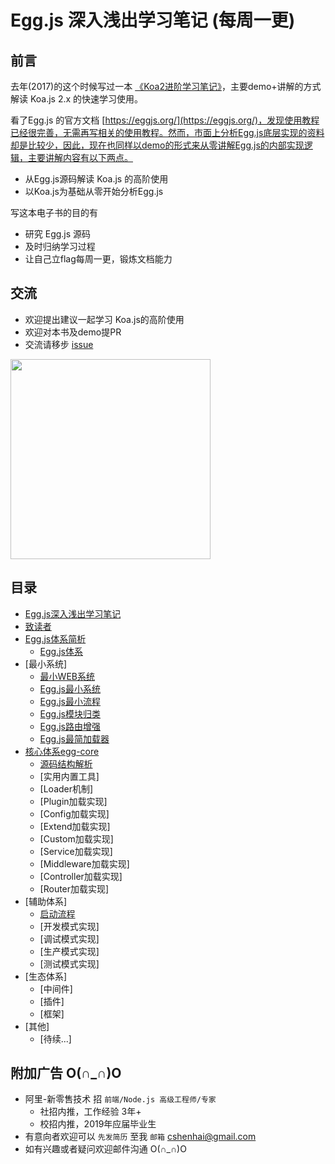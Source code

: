 # Egg.js 深入浅出学习笔记 (每周一更) 

## 前言

去年(2017)的这个时候写过一本 [《Koa2进阶学习笔记》](https://github.com/chenshenhai/koa2-note)，主要demo+讲解的方式解读 Koa.js 2.x 的快速学习使用。

看了Egg.js 的官方文档 [https://eggjs.org/](https://eggjs.org/)，发现使用教程已经很完善，无需再写相关的使用教程。然而，市面上分析Egg.js底层实现的资料却是比较少，因此，现在也同样以demo的形式来从零讲解Egg.js的内部实现逻辑，主要讲解内容有以下两点。

- 从Egg.js源码解读 Koa.js 的高阶使用
- 以Koa.js为基础从零开始分析Egg.js

写这本电子书的目的有
- 研究 Egg.js 源码
- 及时归纳学习过程
- 让自己立flag每周一更，锻炼文档能力

## 交流
- 欢迎提出建议一起学习 Koa.js的高阶使用
- 欢迎对本书及demo提PR
- 交流请移步 [issue](https://github.com/chenshenhai/eggjs-note/issues)


<img src="https://user-images.githubusercontent.com/8216630/36643554-09c850b0-1a88-11e8-9c75-495886f9bfcd.png" width="320" />


##  目录

* [Egg.js深入浅出学习笔记](README.md)
* [致读者](note/reader/for-reader.md) 
* [Egg.js体系简析](note/sys/readme.md)
  * [Egg.js体系](note/sys/info.md) 
* [最小系统]
  * [最小WEB系统](note/start/smallest.md)
  * [Egg.js最小系统](note/start/mini.md)
  * [Egg.js最小流程](note/start/process.md)
  * [Egg.js模块归类](note/start/module.md)
  * [Egg.js路由增强](note/start/router.md)
  * [Egg.js最简加载器](note/start/mini-loader.md)
* [核心体系egg-core](note/egg-core/readme.md)  
  * [源码结构解析](note/egg-core/framework.md)  
  * [实用内置工具]
  * [Loader机制] 
  * [Plugin加载实现]
  * [Config加载实现]
  * [Extend加载实现]
  * [Custom加载实现]
  * [Service加载实现]
  * [Middleware加载实现]
  * [Controller加载实现]
  * [Router加载实现]
* [辅助体系]
  * [启动流程](note/egg/start-process.md) 
  * [开发模式实现]
  * [调试模式实现] 
  * [生产模式实现] 
  * [测试模式实现]
* [生态体系]
  * [中间件]  
  * [插件] 
  * [框架] 
* [其他]
  * [待续...]
  

## 附加广告 O(∩_∩)O

- 阿里-新零售技术 招 `前端/Node.js 高级工程师/专家`
  - 社招内推，工作经验 3年+
  - 校招内推，2019年应届毕业生
- 有意向者欢迎可以 `先发简历` 至我 `邮箱` cshenhai@gmail.com
- 如有兴趣或者疑问欢迎邮件沟通 O(∩_∩)O

  
